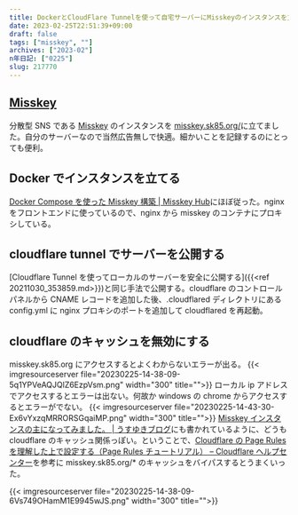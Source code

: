 ```yaml
---
title: DockerとCloudFlare Tunnelを使って自宅サーバーにMisskeyのインスタンスを立てる
date: 2023-02-25T22:51:39+09:00
draft: false
tags: ["misskey", ""]
archives: ["2023-02"]
n年日記: ["0225"]
slug: 217770
---
```


## [Misskey](https://misskey-hub.net)

分散型 SNS である [Misskey](https://misskey-hub.net) のインスタンスを [misskey.sk85.org/](https://misskey.sk85.org/)に立てました。自分のサーバーなので当然広告無しで快適。細かいことを記録するのにとっても便利。

## Docker でインスタンスを立てる

[Docker Compose を使った Misskey 構築 | Misskey Hub](https://misskey-hub.net/docs/install/docker.html)にほぼ従った。nginx をフロントエンドに使っているので、nginx から misskey のコンテナにプロキシしている。

## cloudflare tunnel でサーバーを公開する

[Cloudflare Tunnel を使ってローカルのサーバーを安全に公開する]({{<ref 20211030_353859.md>}})と同じ手法で公開する。cloudflare のコントロールパネルから CNAME レコードを追加した後、.cloudflared ディレクトリにある config.yml に nginx プロキシのポートを追加して cloudflared を再起動。

## cloudflare のキャッシュを無効にする

misskey.sk85.org にアクセスするとよくわからないエラーが出る。
{{< imgresourceserver file="20230225-14-38-09-5q1YPVeAQJQlZ6EzpVsm.png" width="300" title="">}}
ローカル ip アドレスでアクセスするとエラーは出ない。何故か windows の chrome からアクセスするとエラーがでない。
{{< imgresourceserver file="20230225-14-43-30-Ex6vYxzqMRRORSGqaiMP.png" width="300" title="">}}
[Misskey インスタンスの主になってみました。 | うすゆきブログ](https://blog.usuyuki.net/become_misskey_instance_master/#i-3)にも書かれているように、どうも cloudflare のキャッシュ関係っぽい。ということで、[Cloudflare の Page Rules を理解した上で設定する（Page Rules チュートリアル） – Cloudflare ヘルプセンター](https://support.cloudflare.com/hc/ja/articles/218411427-Cloudflare%E3%81%AEPage-Rules%E3%82%92%E7%90%86%E8%A7%A3%E3%81%97%E3%81%9F%E4%B8%8A%E3%81%A7%E8%A8%AD%E5%AE%9A%E3%81%99%E3%82%8B-Page-Rules%E3%83%81%E3%83%A5%E3%83%BC%E3%83%88%E3%83%AA%E3%82%A2%E3%83%AB-)を参考に misskey.sk85.org/\* のキャッシュをバイパスするとうまくいった。

{{< imgresourceserver file="20230225-14-38-09-6Vs749OHamM1E9945wJS.png" width="300" title="">}}
